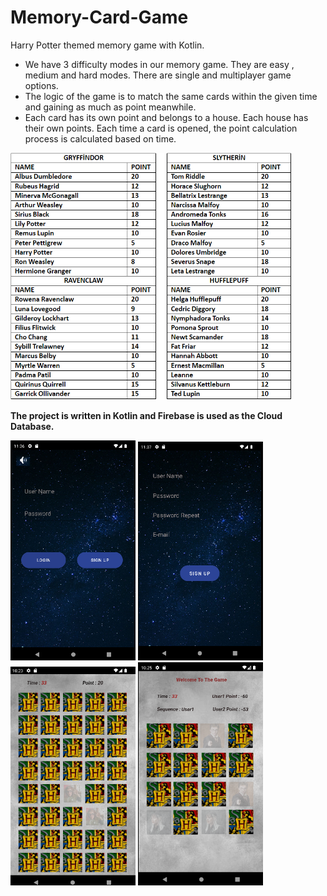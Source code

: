 # Memory-Card-Game

Harry Potter themed memory game with Kotlin.

- We have 3 difficulty modes in our memory game. They are easy , medium and hard modes. There are single and multiplayer game options.
- The logic of the game is to match the same cards within the given time and gaining as much as point meanwhile. 
- Each card has its own point and belongs to a house. Each house has their own points. Each time a card is opened, the point calculation process is calculated based on time.
<img src="CardGame/images/imagePoint.png" width="450">

**The project is written in Kotlin and Firebase is used as the Cloud Database.**

<img src="CardGame/images/image1.png" width="200"> <img src="CardGame/images/image2.png" width="200"> <img src="CardGame/images/image3.png" width="200">
<img src="CardGame/images/image4.png" width="200"> 
